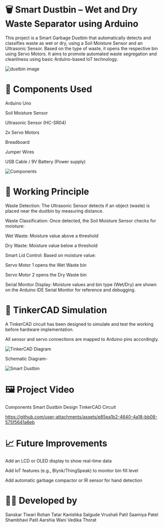 # 🗑️ Smart Dustbin – Wet and Dry Waste Separator using Arduino
This project is a Smart Garbage Dustbin that automatically detects and classifies waste as wet or dry, using a Soil Moisture Sensor and an Ultrasonic Sensor. Based on the type of waste, it opens the respective bin using Servo Motors. It aims to promote automated waste segregation and cleanliness using basic Arduino-based IoT technology.

![dustbin image](https://github.com/user-attachments/assets/6f0ff1cf-38b4-43f3-b48d-8c711e768b04)


# 🔧 Components Used
Arduino Uno

Soil Moisture Sensor

Ultrasonic Sensor (HC-SR04)

2x Servo Motors

Breadboard

Jumper Wires

USB Cable / 9V Battery (Power supply)

![Components](https://github.com/user-attachments/assets/85af20b2-de4a-49c6-891b-5c514a14baf7)

# 🔌 Working Principle
Waste Detection:
The Ultrasonic Sensor detects if an object (waste) is placed near the dustbin by measuring distance.

Waste Classification:
Once detected, the Soil Moisture Sensor checks for moisture:

Wet Waste: Moisture value above a threshold

Dry Waste: Moisture value below a threshold

Smart Lid Control:
Based on moisture value:

Servo Motor 1 opens the Wet Waste bin

Servo Motor 2 opens the Dry Waste bin

Serial Monitor Display:
Moisture values and bin type (Wet/Dry) are shown on the Arduino IDE Serial Monitor for reference and debugging.

# 🧪 TinkerCAD Simulation
A TinkerCAD circuit has been designed to simulate and test the working before hardware implementation.

All sensor and servo connections are mapped to Arduino pins accordingly.

![TinkerCAD Diagram](https://github.com/user-attachments/assets/9f30b6f8-8b0f-4c95-a44c-72281516e212)

Schematic Diagram- 

![Smart Dustbin ](https://github.com/user-attachments/assets/2290d4e8-2b52-4cb5-8fed-2750813a8fc6)

# 🖼️ Project Video
Components	Smart Dustbin Design	TinkerCAD Circuit



https://github.com/user-attachments/assets/e85ea1b2-4640-4a18-bb08-575f5641a6eb


# 📈 Future Improvements
Add an LCD or OLED display to show real-time data

Add IoT features (e.g., Blynk/ThingSpeak) to monitor bin fill level

Add automatic garbage compactor or IR sensor for hand detection

# 🧑‍💻 Developed by
Sanskar Tiwari
Rohan Tatar
Kanishka Salgude
Vrushali Patil
Saamiya Patel
Shambhavi Patil
Aarshia Wani
Vedika Thorat

